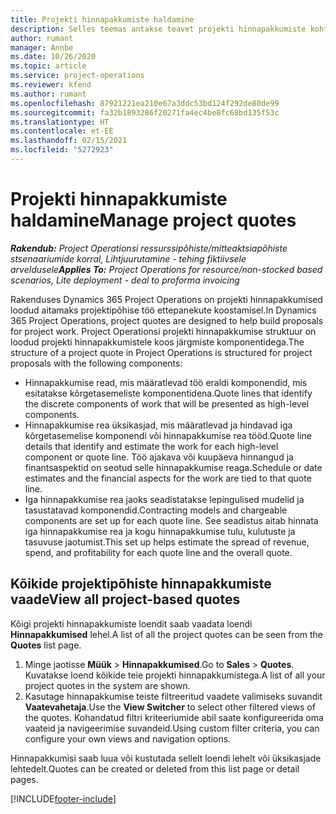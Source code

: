 ```yaml
---
title: Projekti hinnapakkumiste haldamine
description: Selles teemas antakse teavet projekti hinnapakkumiste kohta.
author: rumant
manager: Annbe
ms.date: 10/26/2020
ms.topic: article
ms.service: project-operations
ms.reviewer: kfend
ms.author: rumant
ms.openlocfilehash: 87921221ea210e67a3ddc53bd124f292de80de99
ms.sourcegitcommit: fa32b1893286f20271fa4ec4be8fc68bd135f53c
ms.translationtype: HT
ms.contentlocale: et-EE
ms.lasthandoff: 02/15/2021
ms.locfileid: "5272923"
---
```

# <a name="manage-project-quotes"></a><span data-ttu-id="0cdae-103">Projekti hinnapakkumiste haldamine</span><span class="sxs-lookup"><span data-stu-id="0cdae-103">Manage project quotes</span></span>

<span data-ttu-id="0cdae-104">_**Rakendub:** Project Operationsi ressurssipõhiste/mitteaktsiapõhiste stsenaariumide korral,  Lihtjuurutamine - tehing fiktiivsele arveldusele_</span><span class="sxs-lookup"><span data-stu-id="0cdae-104">_**Applies To:** Project Operations for resource/non-stocked based scenarios, Lite deployment - deal to proforma invoicing_</span></span>

<span data-ttu-id="0cdae-105">Rakenduses Dynamics 365 Project Operations on projekti hinnapakkumised loodud aitamaks projektipõhise töö ettepanekute koostamisel.</span><span class="sxs-lookup"><span data-stu-id="0cdae-105">In Dynamics 365 Project Operations, project quotes are designed to help build proposals for project work.</span></span> <span data-ttu-id="0cdae-106">Project Operationsi projekti hinnapakkumise struktuur on loodud projekti hinnapakkumistele koos järgmiste komponentidega.</span><span class="sxs-lookup"><span data-stu-id="0cdae-106">The structure of a project quote in Project Operations is structured for project proposals with the following components:</span></span>

  - <span data-ttu-id="0cdae-107">Hinnapakkumise read, mis määratlevad töö eraldi komponendid, mis esitatakse kõrgetasemeliste komponentidena.</span><span class="sxs-lookup"><span data-stu-id="0cdae-107">Quote lines that identify the discrete components of work that will be presented as high-level components.</span></span>
  - <span data-ttu-id="0cdae-108">Hinnapakkumise rea üksikasjad, mis määratlevad ja hindavad iga kõrgetasemelise komponendi või hinnapakkumise rea tööd.</span><span class="sxs-lookup"><span data-stu-id="0cdae-108">Quote line details that identify and estimate the work for each high-level component or quote line.</span></span> <span data-ttu-id="0cdae-109">Töö ajakava või kuupäeva hinnangud ja finantsaspektid on seotud selle hinnapakkumise reaga.</span><span class="sxs-lookup"><span data-stu-id="0cdae-109">Schedule or date estimates and the financial aspects for the work are tied to that quote line.</span></span>
  - <span data-ttu-id="0cdae-110">Iga hinnapakkumise rea jaoks seadistatakse lepingulised mudelid ja tasustatavad komponendid.</span><span class="sxs-lookup"><span data-stu-id="0cdae-110">Contracting models and chargeable components are set up for each quote line.</span></span> <span data-ttu-id="0cdae-111">See seadistus aitab hinnata iga hinnapakkumise rea ja kogu hinnapakkumise tulu, kulutuste ja tasuvuse jaotumist.</span><span class="sxs-lookup"><span data-stu-id="0cdae-111">This set up helps estimate the spread of revenue, spend, and profitability for each quote line and the overall quote.</span></span>

## <a name="view-all-project-based-quotes"></a><span data-ttu-id="0cdae-112">Kõikide projektipõhiste hinnapakkumiste vaade</span><span class="sxs-lookup"><span data-stu-id="0cdae-112">View all project-based quotes</span></span>

<span data-ttu-id="0cdae-113">Kõigi projekti hinnapakkumiste loendit saab vaadata loendi **Hinnapakkumised** lehel.</span><span class="sxs-lookup"><span data-stu-id="0cdae-113">A list of all the project quotes can be seen from the **Quotes** list page.</span></span> 

1. <span data-ttu-id="0cdae-114">Minge jaotisse **Müük** > **Hinnapakkumised**.</span><span class="sxs-lookup"><span data-stu-id="0cdae-114">Go to **Sales** > **Quotes**.</span></span> <span data-ttu-id="0cdae-115">Kuvatakse loend kõikide teie projekti hinnapakkumistega.</span><span class="sxs-lookup"><span data-stu-id="0cdae-115">A list of all your project quotes in the system are shown.</span></span> 
2. <span data-ttu-id="0cdae-116">Kasutage hinnapakkumise teiste filtreeritud vaadete valimiseks suvandit **Vaatevahetaja**.</span><span class="sxs-lookup"><span data-stu-id="0cdae-116">Use the **View Switcher** to select other filtered views of the quotes.</span></span> <span data-ttu-id="0cdae-117">Kohandatud filtri kriteeriumide abil saate konfigureerida oma vaateid ja navigeerimise suvandeid.</span><span class="sxs-lookup"><span data-stu-id="0cdae-117">Using custom filter criteria, you can configure your own views and navigation options.</span></span>

<span data-ttu-id="0cdae-118">Hinnapakkumisi saab luua või kustutada sellelt loendi lehelt või üksikasjade lehtedelt.</span><span class="sxs-lookup"><span data-stu-id="0cdae-118">Quotes can be created or deleted from this list page or detail pages.</span></span>


[!INCLUDE[footer-include](../../includes/footer-banner.md)]